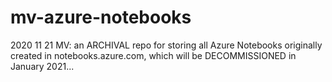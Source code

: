 # mv-azure-notebooks
2020 11 21 MV: an ARCHIVAL repo for storing all Azure Notebooks originally created in notebooks.azure.com, which will be DECOMMISSIONED in January 2021...
